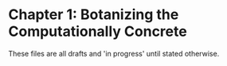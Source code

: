 Chapter 1: Botanizing the Computationally Concrete
==================

These files are all drafts and 'in progress' until stated otherwise.